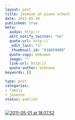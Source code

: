 ```yaml
--- 
layout: post
title: Jasmine at piano school
date: 2011-05-20
published: true
meta: 
  audio: http://
  aktt_notify_twitter: "no"
  quote-url: http://
  _edit_last: "1"
  _thumbnail_id: "910059000"
  quote-copy: Unknown
  image: ""
  link-url: http://
  quote-author: Unknown
keywords: []

type: post
categories: 
- family
- jasmine
status: publish
---
```



[![](http://media.eick.us/2011/05/2011-05-01-at-18.07.52-329x500.jpg "2011-05-01 at 18.07.52")](http://media.eick.us/2011/05/2011-05-01-at-18.07.52.jpg)
